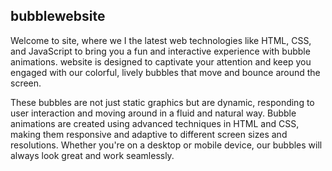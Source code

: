 ## bubblewebsite

Welcome to site, where we I the latest web technologies like HTML, CSS, and JavaScript to bring you a fun and interactive experience with bubble animations.  website is designed to captivate your attention and keep you engaged with our colorful, lively bubbles that move and bounce around the screen.

 These bubbles are not just static graphics but are dynamic, responding to user interaction and moving around in a fluid and natural way. 
Bubble animations are created using advanced techniques in HTML and CSS, making them responsive and adaptive to different screen sizes and resolutions. Whether you're on a desktop or mobile device, our bubbles will always look great and work seamlessly.
